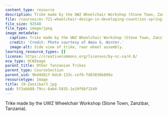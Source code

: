 ```yaml
---
content_type: resource
description: Trike made by the UWZ Wheelchair Workshop (Stone Town, Zanzibar, Tanzania).
file: /courses/ec-721-wheelchair-design-in-developing-countries-spring-2009/5f3abb8879cc8a6458351e19f6bf1549_19-Zanzibar3.jpg
file_size: 92548
file_type: image/jpeg
image_metadata:
  caption: Trike made by the UWZ Wheelchair Workshop (Stone Town, Zanzibar, Tanzania).
  credit: 'Credit: Photo courtesy of Amos G. Winter.'
  image-alt: Side view of trike, rear wheel assembly.
learning_resource_types: []
license: https://creativecommons.org/licenses/by-nc-sa/4.0/
ocw_type: OCWImage
parent_title: Other Tanzanian Trikes
parent_type: CourseSection
parent_uid: 9bddd81f-6dc0-133c-cef0-fd83036b889a
resourcetype: Image
title: 19-Zanzibar3.jpg
uid: 5f3abb88-79cc-8a64-5835-1e19f6bf1549
---
```

Trike made by the UWZ Wheelchair Workshop (Stone Town, Zanzibar, Tanzania).